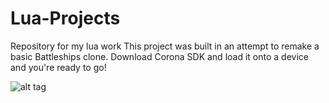 # Lua-Projects
Repository for my lua work
This project was built in an attempt to remake a basic Battleships clone.
Download Corona SDK and load it onto a device and you're ready to go!

![alt tag](https://i.gyazo.com/8045a898f9eb44e61f4faf92285aa72b.png)
